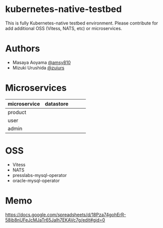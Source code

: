 # kubernetes-native-testbed

This is fully Kubernetes-native testbed environment.
Please contribute for add additional OSS (Vitess, NATS, etc) or microservices.

# Authors

* Masaya Aoyama [@amsy810](https://twitter.com/amsy810)
* Mizuki Urushida [@zuiurs](https://twitter.com/zuiurs)

# Microservices
  
| microservice | datastore |   |   |   |
|--------------|-----------|---|---|---|
| product      |           |   |   |   |
| user         |           |   |   |   |
| admin        |           |   |   |   |

# OSS

* Vitess
* NATS
* presslabs-mysql-operator
* oracle-mysql-operator

# Memo

https://docs.google.com/spreadsheets/d/18Pza74gohErR-58ib8nUFeJcMJaTr65Jalh7EKAVc7g/edit#gid=0

